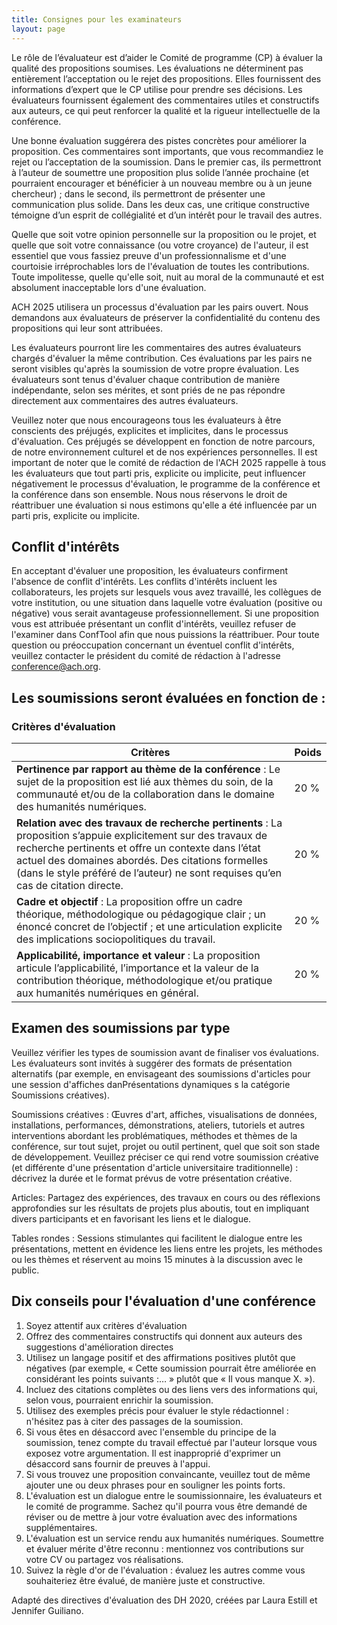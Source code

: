 ```yaml
---
title: Consignes pour les examinateurs
layout: page
---
```

Le rôle de l’évaluateur est d’aider le Comité de programme (CP) à évaluer la qualité des propositions soumises. Les évaluations ne déterminent pas entièrement l’acceptation ou le rejet des propositions. Elles fournissent des informations d’expert que le CP utilise pour prendre ses décisions. Les évaluateurs fournissent également des commentaires utiles et constructifs aux auteurs, ce qui peut renforcer la qualité et la rigueur intellectuelle de la conférence.

Une bonne évaluation suggérera des pistes concrètes pour améliorer la proposition. Ces commentaires sont importants, que vous recommandiez le rejet ou l’acceptation de la soumission. Dans le premier cas, ils permettront à l’auteur de soumettre une proposition plus solide l’année prochaine (et pourraient encourager et bénéficier à un nouveau membre ou à un jeune chercheur) ; dans le second, ils permettront de présenter une communication plus solide. Dans les deux cas, une critique constructive témoigne d’un esprit de collégialité et d’un intérêt pour le travail des autres.

Quelle que soit votre opinion personnelle sur la proposition ou le projet, et quelle que soit votre connaissance (ou votre croyance) de l'auteur, il est essentiel que vous fassiez preuve d'un professionnalisme et d'une courtoisie irréprochables lors de l'évaluation de toutes les contributions. Toute impolitesse, quelle qu'elle soit, nuit au moral de la communauté et est absolument inacceptable lors d'une évaluation.

ACH 2025 utilisera un processus d'évaluation par les pairs ouvert. Nous demandons aux évaluateurs de préserver la confidentialité du contenu des propositions qui leur sont attribuées.

Les évaluateurs pourront lire les commentaires des autres évaluateurs chargés d'évaluer la même contribution. Ces évaluations par les pairs ne seront visibles qu'après la soumission de votre propre évaluation. Les évaluateurs sont tenus d'évaluer chaque contribution de manière indépendante, selon ses mérites, et sont priés de ne pas répondre directement aux commentaires des autres évaluateurs.

Veuillez noter que nous encourageons tous les évaluateurs à être conscients des préjugés, explicites et implicites, dans le processus d'évaluation. Ces préjugés se développent en fonction de notre parcours, de notre environnement culturel et de nos expériences personnelles. Il est important de noter que le comité de rédaction de l'ACH 2025 rappelle à tous les évaluateurs que tout parti pris, explicite ou implicite, peut influencer négativement le processus d'évaluation, le programme de la conférence et la conférence dans son ensemble. Nous nous réservons le droit de réattribuer une évaluation si nous estimons qu'elle a été influencée par un parti pris, explicite ou implicite.

## Conflit d'intérêts

En acceptant d'évaluer une proposition, les évaluateurs confirment l'absence de conflit d'intérêts. Les conflits d'intérêts incluent les collaborateurs, les projets sur lesquels vous avez travaillé, les collègues de votre institution, ou une situation dans laquelle votre évaluation (positive ou négative) vous serait avantageuse professionnellement. Si une proposition vous est attribuée présentant un conflit d'intérêts, veuillez refuser de l'examiner dans ConfTool afin que nous puissions la réattribuer. Pour toute question ou préoccupation concernant un éventuel conflit d'intérêts, veuillez contacter le président du comité de rédaction à l'adresse conference@ach.org.

## Les soumissions seront évaluées en fonction de :

### Critères d'évaluation
| **Critères** | **Poids** |
|-------------------------------------------|------------|
| **Pertinence par rapport au thème de la conférence** : Le sujet de la proposition est lié aux thèmes du soin, de la communauté et/ou de la collaboration dans le domaine des humanités numériques. | 20 % |
| **Relation avec des travaux de recherche pertinents** : La proposition s’appuie explicitement sur des travaux de recherche pertinents et offre un contexte dans l’état actuel des domaines abordés. Des citations formelles (dans le style préféré de l’auteur) ne sont requises qu’en cas de citation directe. | 20 % |
| **Cadre et objectif** : La proposition offre un cadre théorique, méthodologique ou pédagogique clair ; un énoncé concret de l’objectif ; et une articulation explicite des implications sociopolitiques du travail. | 20 % |
| **Applicabilité, importance et valeur** : La proposition articule l’applicabilité, l’importance et la valeur de la contribution théorique, méthodologique et/ou pratique aux humanités numériques en général. | 20 % | | **Recommandation générale** : La proposition est organisée efficacement et offre une articulation claire du contenu de la présentation. | 20 % |  


## Examen des soumissions par type

Veuillez vérifier les types de soumission avant de finaliser vos évaluations. Les évaluateurs sont invités à suggérer des formats de présentation alternatifs (par exemple, en envisageant des soumissions d'articles pour une session d'affiches danPrésentations dynamiques
s la catégorie Soumissions créatives).

Soumissions créatives :
Œuvres d'art, affiches, visualisations de données, installations, performances, démonstrations, ateliers, tutoriels et autres interventions abordant les problématiques, méthodes et thèmes de la conférence, sur tout sujet, projet ou outil pertinent, quel que soit son stade de développement. Veuillez préciser ce qui rend votre soumission créative (et différente d'une présentation d'article universitaire traditionnelle) : décrivez la durée et le format prévus de votre présentation créative.


Articles:
Partagez des expériences, des travaux en cours ou des réflexions approfondies sur les résultats de projets plus aboutis, tout en impliquant divers participants et en favorisant les liens et le dialogue.

Tables rondes :
Sessions stimulantes qui facilitent le dialogue entre les présentations, mettent en évidence les liens entre les projets, les méthodes ou les thèmes et réservent au moins 15 minutes à la discussion avec le public.

## Dix conseils pour l'évaluation d'une conférence

1. Soyez attentif aux critères d'évaluation
2. Offrez des commentaires constructifs qui donnent aux auteurs des suggestions d'amélioration directes
3. Utilisez un langage positif et des affirmations positives plutôt que négatives (par exemple, « Cette soumission pourrait être améliorée en considérant les points suivants :… » plutôt que « Il vous manque X. »).
4. Incluez des citations complètes ou des liens vers des informations qui, selon vous, pourraient enrichir la soumission.
5. Utilisez des exemples précis pour évaluer le style rédactionnel : n'hésitez pas à citer des passages de la soumission.
6. Si vous êtes en désaccord avec l'ensemble du principe de la soumission, tenez compte du travail effectué par l'auteur lorsque vous exposez votre argumentation. Il est inapproprié d'exprimer un désaccord sans fournir de preuves à l'appui.
7. Si vous trouvez une proposition convaincante, veuillez tout de même ajouter une ou deux phrases pour en souligner les points forts.
8. L'évaluation est un dialogue entre le soumissionnaire, les évaluateurs et le comité de programme. Sachez qu'il pourra vous être demandé de réviser ou de mettre à jour votre évaluation avec des informations supplémentaires.
9. L'évaluation est un service rendu aux humanités numériques. Soumettre et évaluer mérite d'être reconnu : mentionnez vos contributions sur votre CV ou partagez vos réalisations.
10. Suivez la règle d'or de l'évaluation : évaluez les autres comme vous souhaiteriez être évalué, de manière juste et constructive.

Adapté des directives d'évaluation des DH 2020, créées par Laura Estill et Jennifer Guiliano.